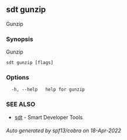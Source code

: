 ## sdt gunzip

Gunzip

### Synopsis

Gunzip

```
sdt gunzip [flags]
```

### Options

```
  -h, --help   help for gunzip
```

### SEE ALSO

* [sdt](sdt.md)	 - Smart Developer Tools

###### Auto generated by spf13/cobra on 18-Apr-2022
